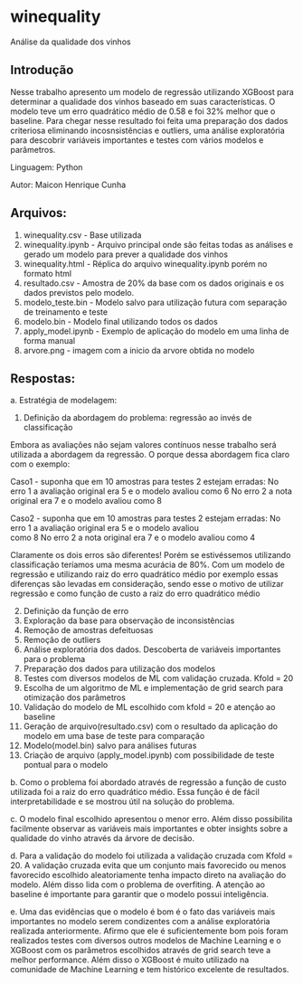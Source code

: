 # winequality

Análise da qualidade dos vinhos

## Introdução

Nesse trabalho apresento um modelo de regressão utilizando XGBoost para determinar a qualidade dos vinhos baseado em suas  características. O modelo teve um erro quadrático médio de 0.58 e foi 32% melhor que o baseline. Para chegar nesse resultado foi feita uma preparação dos dados criteriosa eliminando incosnsistências e outliers, uma análise exploratória para descobrir variáveis importantes e testes com vários modelos e parâmetros. 

Linguagem: Python

Autor: Maicon Henrique Cunha

## Arquivos:

1. winequality.csv - Base utilizada
2. winequality.ipynb - Arquivo principal onde são feitas todas as análises e gerado um modelo para prever a qualidade dos vinhos
3. winequality.html - Réplica do arquivo  winequality.ipynb porém no formato html
4. resultado.csv - Amostra de 20% da base com os dados originais e os dados previstos pelo modelo.
5. modelo_teste.bin - Modelo salvo para utilização futura com separação de treinamento e teste
6. modelo.bin - Modelo final utilizando todos os dados
7. apply_model.ipynb - Exemplo de aplicação do modelo em uma linha de forma manual
8. arvore.png - imagem com a inicio da arvore obtida no modelo

## Respostas:

a. Estratégia de modelagem:


  1. Definição da abordagem do problema: regressão ao invés de classificação   
  
  Embora as avaliações não sejam valores contínuos nesse trabalho será utilizada a abordagem da regressão. O porque dessa       abordagem fica claro com o exemplo:
  
  Caso1 - suponha que em 10 amostras para testes 2 estejam erradas: No erro 1 a avaliação original era 5 e o modelo avaliou
  como 6   No erro 2 a nota original era 7 e o modelo avaliou como 8
  
  Caso2 - suponha que em 10 amostras para testes 2 estejam erradas: No erro 1 a avaliação original era 5 e o modelo avaliou  
  como 8   No erro 2 a nota original era 7 e o modelo avaliou como 4
  
  Claramente os dois erros são diferentes! Porém se estivéssemos utilizando classificação teríamos uma mesma acurácia de 80%.
  Com um modelo de regressão e utilizando raiz do erro quadrático médio por exemplo essas diferenças são levadas em 
  consideração, sendo esse o motivo de utilizar regressão e como função de custo a raiz do erro quadrático médio
  
  2. Definição da função de erro
  3. Exploração da base para observação de inconsistências
  4. Remoção de amostras defeituosas
  5. Remoção de outliers
  6. Análise exploratória dos dados. Descoberta de variáveis importantes para o problema
  7. Preparação dos dados para utilização dos modelos
  8. Testes com diversos modelos de ML com validação cruzada. Kfold = 20
  9. Escolha de um algoritmo de ML e implementação de grid search para otimização dos parâmetros
  10. Validação do modelo de ML escolhido com kfold = 20 e atenção ao baseline
  11. Geração de arquivo(resultado.csv) com o resultado da aplicação do modelo em uma base de teste para comparação
  12. Modelo(model.bin) salvo para análises futuras
  13. Criação de arquivo (apply_model.ipynb) com possibilidade de teste pontual para o modelo

b. Como o problema foi abordado através de regressão a função de custo utilizada foi a raiz do erro quadrático médio. Essa função é de fácil interpretabilidade e se mostrou útil na solução do problema.

c. O modelo final escolhido apresentou o menor erro. Além disso possibilita facilmente observar as variáveis mais importantes e obter insights sobre a qualidade do vinho através da árvore de decisão.

d. Para a validação do modelo foi utilizada a validação cruzada com Kfold = 20. A validação cruzada evita que um conjunto mais favorecido ou menos favorecido escolhido aleatoriamente tenha impacto direto na avaliação do modelo. Além disso lida com o problema de overfiting. A atenção ao baseline é importante para garantir que o modelo possui inteligência.

e. Uma das evidências que o modelo é bom é o fato das variáveis mais importantes no modelo serem condizentes com a análise exploratória realizada anteriormente. Afirmo que ele é suficientemente bom pois foram realizados testes com diversos outros modelos de Machine Learning e o XGBoost com os parâmetros escolhidos através de grid search teve a melhor performance. Além disso o XGBoost é muito utilizado na comunidade de Machine Learning e tem histórico excelente de resultados.
